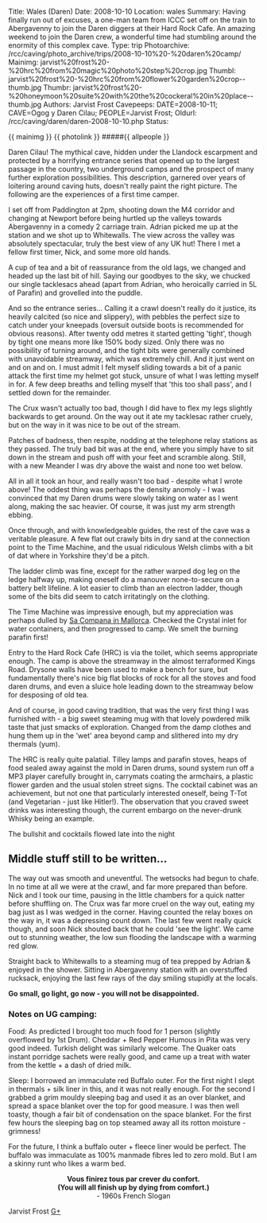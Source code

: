Title: Wales (Daren)
Date: 2008-10-10
Location: wales
Summary: Having finally run out of excuses, a one-man team from ICCC set off on the train to Abergavenny to join the Daren diggers at their Hard Rock Cafe. An amazing weekend to join the Daren crew, a wonderful time had stumbling around the enormity of this complex cave.
Type: trip
Photoarchive: /rcc/caving/photo_archive/trips/2008-10-10%20-%20daren%20camp/
Mainimg: jarvist%20frost%20-%20hrc%20from%20magic%20photo%20step%20crop.jpg
Thumbl: jarvist%20frost%20-%20hrc%20from%20flower%20garden%20crop--thumb.jpg
Thumbr: jarvist%20frost%20-%20honeymoon%20suite%20with%20the%20cockeral%20in%20place--thumb.jpg
Authors: Jarvist Frost
Cavepeeps: DATE=2008-10-11; CAVE=Ogog y Daren Cilau; PEOPLE=Jarvist Frost;
Oldurl: /rcc/caving/daren/daren-2008-10-10.php
Status:

{{ mainimg }}
{{ photolink }}
#####{{ allpeople }}

Daren Cilau! The mythical cave, hidden under the Llandock escarpment and protected by a horrifying entrance series that opened up to the largest passage in the country, two underground camps and the prospect of many further exploration possibilities. This description, garnered over years of loitering around caving huts, doesn't really paint the right picture. The following are the experiences of a first time camper.

I set off from Paddington at 2pm, shooting down the M4 corridor and changing at Newport before being hurtled up the valleys towards Abergavenny in a comedy 2 carriage train. Adrian picked me up at the station and we shot up to Whitewalls. The view across the valley was absolutely spectacular, truly the best view of any UK hut! There I met a fellow first timer, Nick, and some more old hands.

A cup of tea and a bit of reassurance from the old lags, we changed and headed up the last bit of hill. Saying our goodbyes to the sky, we chucked our single tacklesacs ahead (apart from Adrian, who heroically carried in 5L of Parafin) and grovelled into the puddle.

And so the entrance series... Calling it a crawl doesn't really do it justice, its heavily calcited (so nice and slippery), with pebbles the perfect size to catch under your kneepads (oversuit outside boots is recommended for obvious reasons). After twenty odd metres it started getting 'tight', though by tight one means more like 150% body sized. Only there was no possibility of turning around, and the tight bits were generally combined with unavoidable streamway, which was extremely chill. And it just went on and on and on. I must admit I felt myself sliding towards a bit of a panic attack the first time my helmet got stuck, unsure of what I was letting myself in for. A few deep breaths and telling myself that 'this too shall pass', and I settled down for the remainder.

The Crux wasn't actually too bad, though I did have to flex my legs slightly backwards to get around. On the way out it ate my tacklesac rather cruely, but on the way in it was nice to be out of the stream.

Patches of badness, then respite, nodding at the telephone relay stations as they passed. The truly bad bit was at the end, where you simply have to sit down in the stream and push off with your feet and scramble along. Still, with a new Meander I was dry above the waist and none too wet below.

All in all it took an hour, and really wasn't too bad - despite what I wrote above! The oddest thing was perhaps the density anomoly - I was convinced that my Daren drums were slowly taking on water as I went along, making the sac heavier. Of course, it was just my arm strength ebbing.

Once through, and with knowledgeable guides, the rest of the cave was a veritable pleasure. A few flat out crawly bits in dry sand at the connection point to the Time Machine, and the usual ridiculous Welsh climbs with a bit of dat where in Yorkshire they'd be a pitch.

The ladder climb was fine, except for the rather warped dog leg on the ledge halfway up, making oneself do a manouver none-to-secure on a battery belt lifeline. A lot easier to climb than an electron ladder, though some of the bits did seem to catch irritatingly on the clothing.

The Time Machine was impressive enough, but my appreciation was perhaps dulled by [Sa Compana in Mallorca](/caving/old/mallorca/mallorca05.php#30). Checked the Crystal inlet for water containers, and then progressed to camp. We smelt the burning parafin first!

Entry to the Hard Rock Cafe (HRC) is via the toilet, which seems appropriate enough. The camp is above the streamway in the almost terraformed Kings Road. Drysone walls have been used to make a bench for sure, but fundamentally there's nice big flat blocks of rock for all the stoves and food daren drums, and even a sluice hole leading down to the streamway below for desposing of old tea.

And of course, in good caving tradition, that was the very first thing I was furnished with - a big sweet steaming mug with that lovely powdered milk taste that just smacks of exploration. Changed from the damp clothes and hung them up in the 'wet' area beyond camp and slithered into my dry thermals (yum).

The HRC is really quite palatial. Tilley lamps and parafin stoves, heaps of food sealed away against the mold in Daren drums, sound system run off a MP3 player carefully brought in, carrymats coating the armchairs, a plastic flower garden and the usual stolen street signs. The cocktail cabinet was an achievement, but not one that particularly interested oneself, being T-Tot (and Vegetarian - just like Hitler!). The observation that you craved sweet drinks was interesting though, the current embargo on the never-drunk Whisky being an example.

The bullshit and cocktails flowed late into the night

## Middle stuff still to be written...

The way out was smooth and uneventful. The wetsocks had begun to chafe. In no time at all we were at the crawl, and far more prepared than before. Nick and I took our time, pausing in the little chambers for a quick natter before shuffling on. The Crux was far more cruel on the way out, eating my bag just as I was wedged in the corner. Having counted the relay boxes on the way in, it was a depressing count down. The last few went really quick though, and soon Nick shouted back that he could 'see the light'. We came out to stunning weather, the low sun flooding the landscape with a warming red glow.

Straight back to Whitewalls to a steaming mug of tea prepped by Adrian & enjoyed in the shower. Sitting in Abergavenny station with an overstuffed rucksack, enjoying the last few rays of the day smiling stupidly at the locals.

**Go small, go light, go now - you will not be disappointed.**

### Notes on UG camping:

Food: As predicted I brought too much food for 1 person (slightly overflowed by 1st Drum). Cheddar + Red Pepper Humous in Pita was very good indeed. Turkish delight was similarly welcome. The Quaker oats instant porridge sachets were really good, and came up a treat with water from the kettle + a dash of dried milk.

Sleep: I borrowed an immaculate red Buffalo outer. For the first night I slept in thermals + silk liner in this, and it was not really enough. For the second I grabbed a grim mouldy sleeping bag and used it as an over blanket, and spread a space blanket over the top for good measure. I was then well toasty, though a fair bit of condensation on the space blanket. For the first few hours the sleeping bag on top steamed away all its rotton moisture - grimness!

For the future, I think a buffalo outer + fleece liner would be perfect. The buffalo was immaculate as 100% manmade fibres led to zero mold. But I am a skinny runt who likes a warm bed.

<center>
<strong>Vous finirez tous par crever du confort.<br>
<italic>(You will all finish up by dying from comfort.)</italic></strong><br>
- 1960s French Slogan
</center>

Jarvist Frost [G+](https://plus.google.com/103383171386197915463?rel=author)
